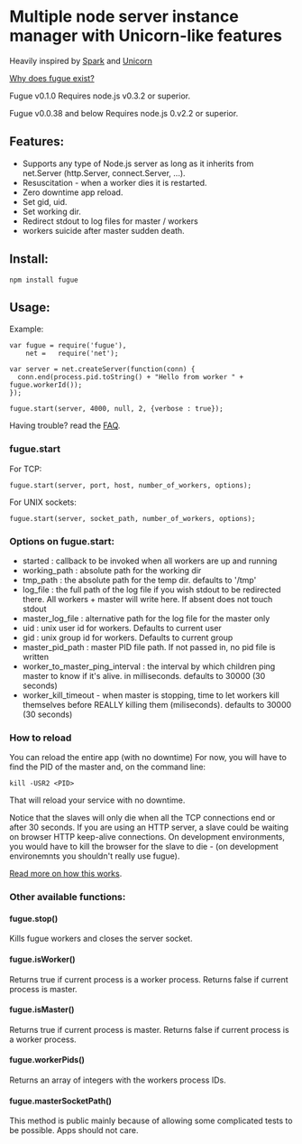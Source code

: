 # Multiple node server instance manager with Unicorn-like features

Heavily inspired by [Spark](http://github.com/senchalabs/spark) and [Unicorn](http://unicorn.bogomips.org/)

[Why does fugue exist?](http://github.com/pgte/fugue/wiki/Why-does-Fugue-exist%3F)

Fugue v0.1.0 Requires node.js v0.3.2 or superior.

Fugue v0.0.38 and below Requires node.js 0.v2.2 or superior.

## Features:

* Supports any type of Node.js server as long as it inherits from net.Server (http.Server, connect.Server, ...).
* Resuscitation -  when a worker dies it is restarted.
* Zero downtime app reload.
* Set gid, uid.
* Set working dir.
* Redirect stdout to log files for master / workers
* workers suicide after master sudden death.

## Install:

    npm install fugue

## Usage:

Example:

    var fugue = require('fugue'),
        net =   require('net');

    var server = net.createServer(function(conn) {
      conn.end(process.pid.toString() + "Hello from worker " + fugue.workerId());
    });

    fugue.start(server, 4000, null, 2, {verbose : true});

Having trouble? read the [FAQ](http://github.com/pgte/fugue/wiki/FAQ).

### fugue.start

For TCP:

    fugue.start(server, port, host, number_of_workers, options);

For UNIX sockets:

    fugue.start(server, socket_path, number_of_workers, options);

### Options on fugue.start:

* started : callback to be invoked when all workers are up and running
* working_path : absolute path for the working dir
* tmp_path : the absolute path for the temp dir. defaults to '/tmp'
* log_file : the full path of the log file if you wish stdout to be redirected there. All workers + master will write here. If absent does not touch stdout
* master_log_file : alternative path for the log file for the master only
* uid : unix user id for workers. Defaults to current user
* gid : unix group id for workers. Defaults to current group
* master_pid_path : master PID file path. If not passed in, no pid file is written
* worker_to_master_ping_interval : the interval by which children ping master to know if it's alive. in milliseconds. defaults to 30000 (30 seconds)
* worker_kill_timeout - when master is stopping, time to let workers kill themselves before REALLY killing them (miliseconds). defaults to 30000 (30 seconds)

### How to reload

You can reload the entire app (with no downtime)
For now, you will have to find the PID of the master and, on the command line:

    kill -USR2 <PID>
    
That will reload your service with no downtime.

Notice that the slaves will only die when all the TCP connections end or after 30 seconds.
If you are using an HTTP server, a slave could be waiting on browser HTTP keep-alive connections.
On development environments, you would have to kill the browser for the slave to die - (on development environemnts you shouldn't really use fugue).

[Read more on how this works](http://github.com/pgte/fugue/wiki/How-Fugue-Works).

### Other available functions:

#### fugue.stop()

Kills fugue workers and closes the server socket.

#### fugue.isWorker()

Returns true if current process is a worker process.
Returns false if current process is master.

#### fugue.isMaster()

Returns true if current process is master.
Returns false if current process is a worker process.

#### fugue.workerPids()

Returns an array of integers with the workers process IDs.

#### fugue.masterSocketPath()

This method is public mainly because of allowing some complicated tests to be possible. Apps should not care.

